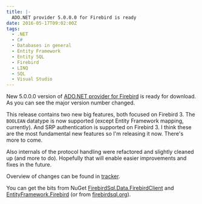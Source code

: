 ```yaml
---
title: |-
  ADO.NET provider 5.0.0.0 for Firebird is ready
date: 2016-05-17T09:02:00Z
tags:
  - .NET
  - C#
  - Databases in general
  - Entity Framework
  - Entity SQL
  - Firebird
  - LINQ
  - SQL
  - Visual Studio
---
```

New 5.0.0.0 version of [ADO.NET provider for Firebird][1] is ready for download. As you can see the major version number changed.

This release contains two new big features, both focused on Firebird 3. The `BOOLEAN` datatype is now supported (except Entity Framework mapping, currently). And SRP authentication is supported on Firebird 3. I think these are the most fundamental new features so I'm releasing it now. There's more to come.

Also internals of the protocol handling were refactored and slightly cleaned up (and more to do). Hopefully that will enable easier improvements and fixes in the future.

<!-- excerpt -->

Overview of changes can be found in [tracker][4].

You can get the bits from NuGet [FirebirdSql.Data.FirebirdClient][2] and [EntityFramework.Firebird][3] (or from [firebirdsql.org][1]).

[1]: http://www.firebirdsql.org/en/net-provider/
[2]: http://www.nuget.org/packages/FirebirdSql.Data.FirebirdClient/
[3]: http://www.nuget.org/packages/EntityFramework.Firebird/
[4]: http://tracker.firebirdsql.org/browse/DNET/fixforversion/10744